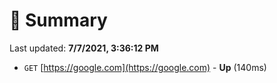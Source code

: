 # 📖 Summary
Last updated: **7/7/2021, 3:36:12 PM**

- `GET` [https://google.com](https://google.com) - **Up** (140ms)
